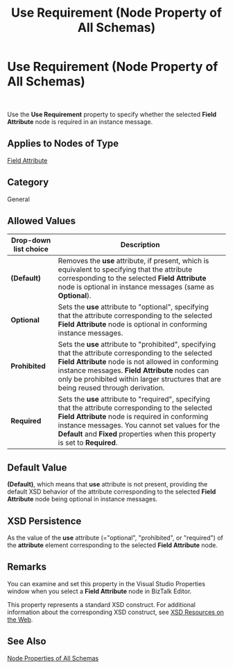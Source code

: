 ﻿---
title: Use Requirement (Node Property of All Schemas)
TOCTitle: Use Requirement (Node Property of All Schemas)
ms:assetid: 4719dab3-a493-4bef-a0e3-1f78de51de95
ms:mtpsurl: https://msdn.microsoft.com/en-us/library/Aa559900(v=BTS.80)
ms:contentKeyID: 51527765
ms.date: 08/30/2017
mtps_version: v=BTS.80
---

# Use Requirement (Node Property of All Schemas)

 

Use the **Use Requirement** property to specify whether the selected **Field Attribute** node is required in an instance message.

## Applies to Nodes of Type

[Field Attribute](field-attribute-node-properties.md)

## Category

General

## Allowed Values

<table>
<thead>
<tr class="header">
<th>Drop-down list choice</th>
<th>Description</th>
</tr>
</thead>
<tbody>
<tr class="odd">
<td><strong>(Default)</strong></td>
<td>Removes the <strong>use</strong> attribute, if present, which is equivalent to specifying that the attribute corresponding to the selected <strong>Field Attribute</strong> node is optional in instance messages (same as <strong>Optional</strong>).</td>
</tr>
<tr class="even">
<td><strong>Optional</strong></td>
<td>Sets the <strong>use</strong> attribute to &quot;optional&quot;, specifying that the attribute corresponding to the selected <strong>Field Attribute</strong> node is optional in conforming instance messages.</td>
</tr>
<tr class="odd">
<td><strong>Prohibited</strong></td>
<td>Sets the <strong>use</strong> attribute to &quot;prohibited&quot;, specifying that the attribute corresponding to the selected <strong>Field Attribute</strong> node is not allowed in conforming instance messages. <strong>Field Attribute</strong> nodes can only be prohibited within larger structures that are being reused through derivation.</td>
</tr>
<tr class="even">
<td><strong>Required</strong></td>
<td>Sets the <strong>use</strong> attribute to &quot;required&quot;, specifying that the attribute corresponding to the selected <strong>Field Attribute</strong> node is required in conforming instance messages. You cannot set values for the <strong>Default</strong> and <strong>Fixed</strong> properties when this property is set to <strong>Required</strong>.</td>
</tr>
</tbody>
</table>


## Default Value

**(Default)**, which means that **use** attribute is not present, providing the default XSD behavior of the attribute corresponding to the selected **Field Attribute** node being optional in instance messages.

## XSD Persistence

As the value of the **use** attribute (="optional", "prohibited", or "required") of the **attribute** element corresponding to the selected **Field Attribute** node.

## Remarks

You can examine and set this property in the Visual Studio Properties window when you select a **Field Attribute** node in BizTalk Editor.

This property represents a standard XSD construct. For additional information about the corresponding XSD construct, see [XSD Resources on the Web](https://msdn.microsoft.com/library/aa547363\(v=bts.80\)).

## See Also

[Node Properties of All Schemas](node-properties-of-all-schemas.md)


